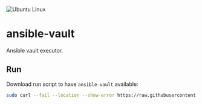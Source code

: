 ![Ubuntu Linux](https://img.shields.io/badge/tested-ubuntu-green.svg)

# ansible-vault

Ansible vault executor.

## Run

Download run script to have `ansible-vault` available:

```bash
sudo curl --fail --location --show-error https://raw.githubusercontent.com/suckowbiz/dockerside/master/ansible/vault/ansible-vault -o /usr/local/bin/ansible-vault && sudo chmod +x /usr/local/bin/ansible-vault
```
